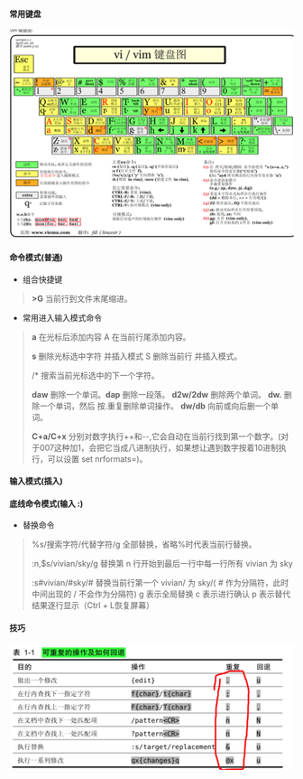 #### 常用键盘
<img src="WX20220413-175107@2x.png" alt="WX20220413-175107@2x.png" style="zoom:50%;" />

#### 命令模式(普通)
- 组合快捷键
> **>G** 当前行到文件末尾缩进。

- 常用进入输入模式命令
> **a** 在光标后添加内容 A 在当前行尾添加内容。
> 
> **s** 删除光标选中字符 并插入模式 S 删除当前行 并插入模式。
> 
> /* 搜索当前光标选中的下一个字符。
> 
> **daw** 删除一个单词。**dap** 删除一段落。
> **d2w/2dw** 删除两个单词。
> **dw.** 删除一个单词，然后 按.重复删除单词操作。
> **dw/db** 向前或向后删一个单词。
> 
> **C+a/C+x** 分别对数字执行++和--,它会自动在当前行找到第一个数字。(对于007这种加1，会把它当成八进制执行，如果想让遇到数字按着10进制执行，可以设置 set nrformats=)。
> 
> 
> 


#### 输入模式(插入)

#### 底线命令模式(输入 :)
- 替换命令
> %s/搜索字符/代替字符/g 全部替换，省略%时代表当前行替换。
> 
> :n,$s/vivian/sky/g 替换第 n 行开始到最后一行中每一行所有 vivian 为 sky
> 
> :s#vivian/#sky/# 替换当前行第一个 vivian/ 为 sky/( # 作为分隔符，此时中间出现的 / 不会作为分隔符)
> g 表示全局替换 c 表示进行确认 p 表示替代结果逐行显示（Ctrl + L恢复屏幕）

#### 技巧
<img src="WX20220413-174526@2x.png" alt="WX20220413-174526@2x.png" style="zoom:50%;" />


